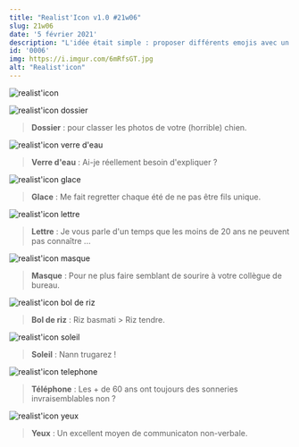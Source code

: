 ```yaml
---
title: "Realist'Icon v1.0 #21w06"
slug: 21w06
date: '5 février 2021'
description: "L'idée était simple : proposer différents emojis avec un style plus réaliste et décalé. Réalisé entièrement avec Figma et Photoshop"
id: '0006'
img: https://i.imgur.com/6mRfsGT.jpg
alt: "Realist'icon"
---
```


![realist'icon](https://i.imgur.com/KGy7a5l.png)

<div class="sep-50"></div>

![realist'icon dossier](https://i.imgur.com/HHhl26I.png)
><b>Dossier</b> : pour classer les photos de votre (horrible) chien.

<div class="sep-50"></div>

![realist'icon verre d'eau](https://i.imgur.com/qfgWf8U.png)
><b>Verre d'eau</b> : Ai-je réellement besoin d'expliquer ?

<div class="sep-50"></div>

![realist'icon glace](https://i.imgur.com/Sz9wTZO.png)
><b>Glace</b> : Me fait regretter chaque été de ne pas être fils unique.

<div class="sep-50"></div>

![realist'icon lettre](https://i.imgur.com/SWLrxxu.png)
><b>Lettre</b> : Je vous parle d'un temps que les moins de 20 ans ne peuvent pas connaître ...

<div class="sep-50"></div>

![realist'icon masque](https://i.imgur.com/6J7nnLm.png)
><b>Masque</b> : Pour ne plus faire semblant de sourire à votre collègue de bureau.

<div class="sep-50"></div>

![realist'icon bol de riz](https://i.imgur.com/6J7nnLm.png)
><b>Bol de riz</b> : Riz basmati > Riz tendre.

<div class="sep-50"></div>

![realist'icon soleil](https://i.imgur.com/UJSJnus.png)
><b>Soleil</b> : Nann trugarez !

<div class="sep-50"></div>

![realist'icon telephone](https://i.imgur.com/SFPLiob.png)
><b>Téléphone</b> : Les + de 60 ans ont toujours des sonneries invraisemblables non ?

<div class="sep-50"></div>

![realist'icon yeux](https://i.imgur.com/ves67uW.png)
><b>Yeux</b> : Un excellent moyen de communicaton non-verbale.